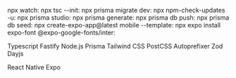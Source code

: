 npx watch:
npx tsc --init:
npx prisma migrate dev:
npx npm-check-updates -u:
npx prisma studio:
npx prisma generate: 
npx prisma db push:
npx prisma db seed:
npx create-expo-app@latest mobile --template:
npx expo install expo-font @expo-google-fonts/inter:

Typescript
Fastify
Node.js
Prisma
Tailwind CSS
PostCSS
Autoprefixer
Zod
Dayjs

React Native
Expo

<!-- Em tailwind os valores são divididos por 4
gap-16 = 4rem = 64px -->
